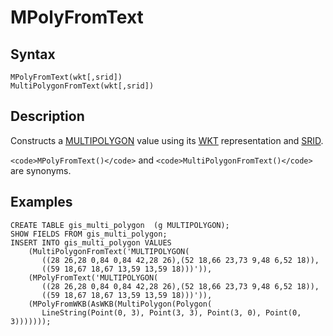 
# MPolyFromText

## Syntax


```
MPolyFromText(wkt[,srid])
MultiPolygonFromText(wkt[,srid])
```

## Description


Constructs a [MULTIPOLYGON](../geometry-constructors/multipolygon.md) value using its [WKT](wkt-definition.md) representation and [SRID](../geometry-properties/st_srid.md).


`<code>MPolyFromText()</code>` and `<code>MultiPolygonFromText()</code>` are synonyms.


## Examples


```
CREATE TABLE gis_multi_polygon  (g MULTIPOLYGON);
SHOW FIELDS FROM gis_multi_polygon;
INSERT INTO gis_multi_polygon VALUES
    (MultiPolygonFromText('MULTIPOLYGON(
       ((28 26,28 0,84 0,84 42,28 26),(52 18,66 23,73 9,48 6,52 18)),
       ((59 18,67 18,67 13,59 13,59 18)))')),
    (MPolyFromText('MULTIPOLYGON(
       ((28 26,28 0,84 0,84 42,28 26),(52 18,66 23,73 9,48 6,52 18)),
       ((59 18,67 18,67 13,59 13,59 18)))')),
    (MPolyFromWKB(AsWKB(MultiPolygon(Polygon(
       LineString(Point(0, 3), Point(3, 3), Point(3, 0), Point(0, 3)))))));
```
